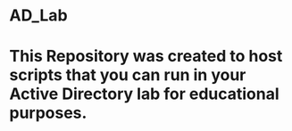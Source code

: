 # AD_Lab
# This Repository was created to host scripts that you can run in your Active Directory lab for educational purposes.
